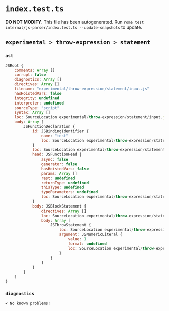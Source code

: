 # `index.test.ts`

**DO NOT MODIFY**. This file has been autogenerated. Run `rome test internal/js-parser/index.test.ts --update-snapshots` to update.

## `experimental > throw-expression > statement`

### `ast`

```javascript
JSRoot {
	comments: Array []
	corrupt: false
	diagnostics: Array []
	directives: Array []
	filename: "experimental/throw-expression/statement/input.js"
	hasHoistedVars: false
	integrity: undefined
	interpreter: undefined
	sourceType: "script"
	syntax: Array []
	loc: SourceLocation experimental/throw-expression/statement/input.js 1:0-4:0
	body: Array [
		JSFunctionDeclaration {
			id: JSBindingIdentifier {
				name: "test"
				loc: SourceLocation experimental/throw-expression/statement/input.js 1:9-1:13 (test)
			}
			loc: SourceLocation experimental/throw-expression/statement/input.js 1:0-3:1
			head: JSFunctionHead {
				async: false
				generator: false
				hasHoistedVars: false
				params: Array []
				rest: undefined
				returnType: undefined
				thisType: undefined
				typeParameters: undefined
				loc: SourceLocation experimental/throw-expression/statement/input.js 1:13-1:15
			}
			body: JSBlockStatement {
				directives: Array []
				loc: SourceLocation experimental/throw-expression/statement/input.js 1:16-3:1
				body: Array [
					JSThrowStatement {
						loc: SourceLocation experimental/throw-expression/statement/input.js 2:2-2:10
						argument: JSNumericLiteral {
							value: 1
							format: undefined
							loc: SourceLocation experimental/throw-expression/statement/input.js 2:8-2:9
						}
					}
				]
			}
		}
	]
}
```

### `diagnostics`

```
✔ No known problems!

```
